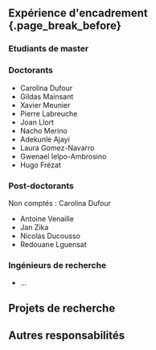 ## Expérience d'encadrement {.page_break_before}


### Etudiants de master

### Doctorants 

 - Carolina Dufour
 - Gildas Mainsant
 - Xavier Meunier 
 - Pierre Labreuche 
 - Joan Llort
 - Nacho Merino
 - Adekunle Ajayi
 - Laura Gomez-Navarro
 - Gwenael Ielpo-Ambrosino
 - Hugo Frézat
 
### Post-doctorants

Non comptés : Carolina Dufour

 - Antoine Venaille 
 - Jan Zika 
 - Nicolas Ducousso
 - Redouane Lguensat

### Ingénieurs de recherche
 - ...
 
 
 
## Projets de recherche 


## Autres responsabilités 



 